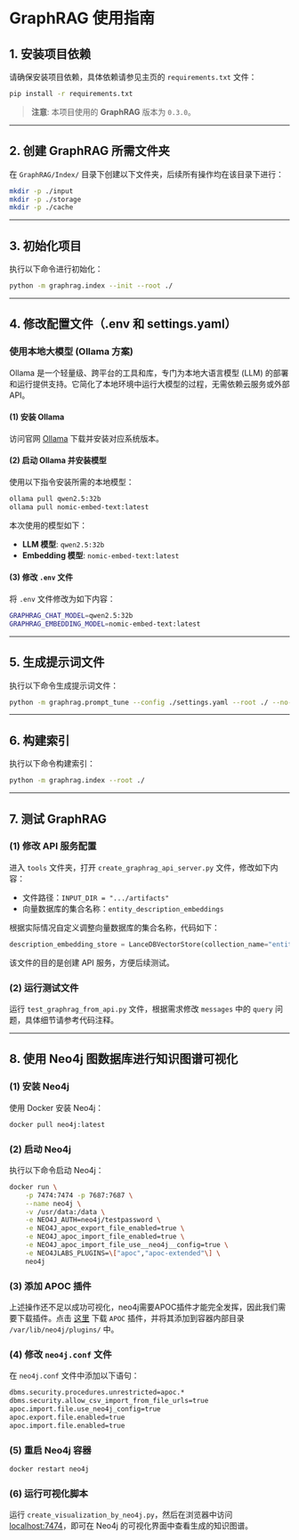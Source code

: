 # GraphRAG 使用指南

## 1. 安装项目依赖

请确保安装项目依赖，具体依赖请参见主页的 `requirements.txt` 文件：

```bash
pip install -r requirements.txt
```

> **注意**: 本项目使用的 **GraphRAG** 版本为 `0.3.0`。

---

## 2. 创建 GraphRAG 所需文件夹

在 `GraphRAG/Index/` 目录下创建以下文件夹，后续所有操作均在该目录下进行：

```bash
mkdir -p ./input
mkdir -p ./storage
mkdir -p ./cache
```

---

## 3. 初始化项目

执行以下命令进行初始化：

```bash
python -m graphrag.index --init --root ./
```

---

## 4. 修改配置文件（.env 和 settings.yaml）

### 使用本地大模型 (Ollama 方案)

Ollama 是一个轻量级、跨平台的工具和库，专门为本地大语言模型 (LLM) 的部署和运行提供支持。它简化了本地环境中运行大模型的过程，无需依赖云服务或外部 API。

#### (1) 安装 Ollama

访问官网 [Ollama](https://ollama.com/) 下载并安装对应系统版本。

#### (2) 启动 Ollama 并安装模型

使用以下指令安装所需的本地模型：

```bash
ollama pull qwen2.5:32b
ollama pull nomic-embed-text:latest
```

本次使用的模型如下：
- **LLM 模型**: `qwen2.5:32b`
- **Embedding 模型**: `nomic-embed-text:latest`

#### (3) 修改 `.env` 文件

将 `.env` 文件修改为如下内容：

```bash
GRAPHRAG_CHAT_MODEL=qwen2.5:32b
GRAPHRAG_EMBEDDING_MODEL=nomic-embed-text:latest
```

---

## 5. 生成提示词文件

执行以下命令生成提示词文件：

```bash
python -m graphrag.prompt_tune --config ./settings.yaml --root ./ --no-entity-types --language Chinese --output ./prompts
```

---

## 6. 构建索引

执行以下命令构建索引：

```bash
python -m graphrag.index --root ./
```

---

## 7. 测试 GraphRAG

### (1) 修改 API 服务配置

进入 `tools` 文件夹，打开 `create_graphrag_api_server.py` 文件，修改如下内容：

- 文件路径：`INPUT_DIR = ".../artifacts"`
- 向量数据库的集合名称：`entity_description_embeddings`

根据实际情况自定义调整向量数据库的集合名称，代码如下：

```python
description_embedding_store = LanceDBVectorStore(collection_name="entity_description_embeddings")
```

该文件的目的是创建 API 服务，方便后续测试。

### (2) 运行测试文件

运行 `test_graphrag_from_api.py` 文件，根据需求修改 `messages` 中的 `query` 问题，具体细节请参考代码注释。

---

## 8. 使用 Neo4j 图数据库进行知识图谱可视化

### (1) 安装 Neo4j

使用 Docker 安装 Neo4j：

```bash
docker pull neo4j:latest
```

### (2) 启动 Neo4j

执行以下命令启动 Neo4j：

```bash
docker run \
    -p 7474:7474 -p 7687:7687 \
    --name neo4j \
    -v /usr/data:/data \
    -e NEO4J_AUTH=neo4j/testpassword \
    -e NEO4J_apoc_export_file_enabled=true \
    -e NEO4J_apoc_import_file_enabled=true \
    -e NEO4J_apoc_import_file_use__neo4j__config=true \
    -e NEO4JLABS_PLUGINS=\["apoc","apoc-extended"\] \
    neo4j
```

### (3) 添加 APOC 插件

上述操作还不足以成功可视化，neo4j需要APOC插件才能完全发挥，因此我们需要下载插件。点击 [这里](https://github.com/neo4j-contrib/neo4j-apoc-procedures/releases/download/5.23.0/apoc-5.23.0-extended.jar) 下载 `APOC` 插件，并将其添加到容器内部目录 `/var/lib/neo4j/plugins/` 中。

### (4) 修改 `neo4j.conf` 文件

在 `neo4j.conf` 文件中添加以下语句：

```bash
dbms.security.procedures.unrestricted=apoc.*
dbms.security.allow_csv_import_from_file_urls=true
apoc.import.file.use_neo4j_config=true
apoc.export.file.enabled=true
apoc.import.file.enabled=true
```

### (5) 重启 Neo4j 容器

```bash
docker restart neo4j
```

### (6) 运行可视化脚本

运行 `create_visualization_by_neo4j.py`，然后在浏览器中访问 [localhost:7474](http://localhost:7474)，即可在 Neo4j 的可视化界面中查看生成的知识图谱。
